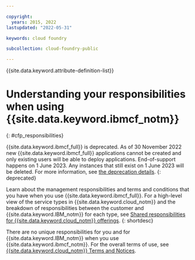 ```yaml
---

copyright:
  years: 2015, 2022
lastupdated: "2022-05-31"

keywords: cloud foundry

subcollection: cloud-foundry-public

---
```


{{site.data.keyword.attribute-definition-list}}

# Understanding your responsibilities when using {{site.data.keyword.ibmcf_notm}}
{: #cfp_responsibilities}

{{site.data.keyword.ibmcf_full}} is deprecated. As of 30 November 2022 new {{site.data.keyword.ibmcf_full}} applications cannot be created and only existing users will be able to deploy applications. End-of-support happens on 1 June 2023. Any instances that still exist on 1 June 2023 will be deleted. For more information, see [the deprecation details](/docs/cloud-foundry-public?topic=cloud-foundry-public-deprecation).
{: deprecated}

Learn about the management responsibilities and terms and conditions that you have when you use {{site.data.keyword.ibmcf_full}}. For a high-level view of the service types in {{site.data.keyword.cloud_notm}} and the breakdown of responsibilities between the customer and {{site.data.keyword.IBM_notm}} for each type, see [Shared responsibilities for {{site.data.keyword.cloud_notm}} offerings](/docs/overview?topic=overview-shared-responsibilities).
{: shortdesc}

There are no unique responsibilities for you and for {{site.data.keyword.IBM_notm}} when you use {{site.data.keyword.ibmcf_notm}}. For the overall terms of use, see [{{site.data.keyword.cloud_notm}} Terms and Notices](/docs/overview/terms-of-use?topic=overview-terms).

